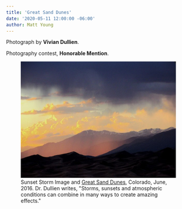 ```yaml
---
title: 'Great Sand Dunes'
date: '2020-05-11 12:00:00 -06:00'
author: Matt Young
---
```


Photograph by **Vivian Dullien**.

Photography contest, **Honorable Mention**.

<figure>
<img src="/uploads/2020/Dullien_V_Great_Sand_Dunes_Sunset_Storm_600.jpg" alt="Great Sand Dunes"/>
<figcaption>Sunset Storm Image and <a href="https://www.nps.gov/grsa/learn/nature/sanddunes.htm">Great Sand Dunes</a>, Colorado, June, 2016. Dr. Dullien writes, "Storms, sunsets and atmospheric conditions can combine in many ways to create amazing effects." 
</figcaption>
</figure>
